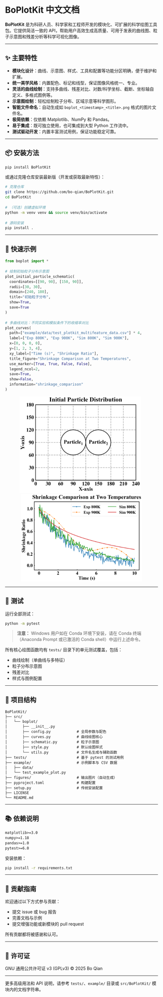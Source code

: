 # BoPlotKit 中文文档

**BoPlotKit** 是为科研人员、科学家和工程师开发的模块化、可扩展的科学绘图工具包。它提供简洁一致的 API，帮助用户高效生成高质量、可用于发表的曲线图、粒子示意图和残差分析等科学可视化图像。

---

## ✨ 主要特性

- **模块化设计**：曲线、示意图、样式、工具和配置等功能分区明确，便于维护和扩展。
- **统一美学风格**：内置配色、标记和线型，保证图像风格统一、专业。
- **灵活的曲线绘制**：支持多曲线、残差对比、对数/科学坐标、截断、坐标轴自定义、多格式图例等。
- **示意图绘制**：轻松绘制粒子分布、区域示意等科学图形。
- **智能文件命名**：自动生成如 `boplot_<timestamp>_<title>.png` 格式的图片文件名。
- **极简依赖**：仅依赖 Matplotlib、NumPy 和 Pandas。
- **易于集成**：既可独立使用，也可集成到大型 Python 工作流中。
- **测试驱动开发**：内置丰富测试用例，保证功能稳定可靠。

---

## 📦 安装方法

```bash
pip install BoPlotKit
```

或通过克隆仓库安装最新版（开发或获取最新特性）：

```bash
# 克隆仓库
git clone https://github.com/bo-qian/BoPlotKit.git
cd BoPlotKit

# （可选）创建虚拟环境
python -m venv venv && source venv/bin/activate

# 源码安装
pip install .
```

---

## 🚀 快速示例

```python
from boplot import *

# 绘制初始粒子分布示意图
plot_initial_particle_schematic(
  coordinates=[[90, 90], [150, 90]],
  radii=[30, 30],
  domain=[240, 180],
  title="初始粒子分布",
  show=True,
  save=True
)

# 多曲线对比：不同实验和模拟条件下的收缩率对比
plot_curves(
  path=["example/data/test_plotkit_multifeature_data.csv"] * 4,
  label=["Exp 800K", "Exp 900K", "Sim 800K", "Sim 900K"],
  x=[0, 0, 0, 0],
  y=[1, 2, 3, 4],
  xy_label=["Time (s)", "Shrinkage Ratio"],
  title_figure="Shrinkage Comparison at Two Temperatures",
  use_marker=[True, True, False, False],
  legend_ncol=2,
  save=True,
  show=False,
  information="shrinkage_comparison"
)
```

<div align="center">

<img src="https://github.com/bo-qian/BoPlotKit/blob/main/figures/initial_schematic/boplot_InitialParticleDistribution.png" alt="初始粒子分布示意图" width="400"/>
&nbsp;
<img src="https://github.com/bo-qian/BoPlotKit/blob/main/figures/plot_curves/boplot_ShrinkageComparisonatTwoTemperatures.png" alt="不同温度下的收缩率对比" width="400"/>

</div>

---

## 🧪 测试

运行全部测试：

```bash
python -m pytest
```

> **注意：** Windows 用户如在 Conda 环境下安装，请在 Conda 终端（Anaconda Prompt 或已激活的 Conda shell）中运行上述命令。

所有核心绘图函数均有 `tests/` 目录下的单元测试覆盖，包括：
- 曲线绘制（单曲线与多特征）
- 粒子分布示意图
- 残差对比
- 样式与图例配置

---

## 📁 项目结构

```
BoPlotKit/
├── src/
│   └── boplot/
│       ├── __init__.py
│       ├── config.py            # 全局参数与配色
│       ├── curves.py            # 曲线绘图核心
│       ├── schematic.py         # 粒子示意图
│       ├── style.py             # 默认绘图样式
│       └── utils.py             # 文件名生成与辅助函数
├── tests/                       # 基于 pytest 的测试用例
├── example/                     # 示例脚本与 CSV 数据
│   ├── data/
│   └── test_example_plot.py
├── figures/                     # 输出图片（自动生成）
├── pyproject.toml               # 构建配置
├── setup.py                     # 传统安装配置
├── LICENSE
└── README.md
```

---

## 📚 依赖说明

```txt
matplotlib>=3.0
numpy>=1.18
pandas>=1.0
pytest>=6.0
```

安装依赖：

```bash
pip install -r requirements.txt
```

---

## 🙌 贡献指南

欢迎通过以下方式参与贡献：
- 提交 issue 或 bug 报告
- 完善文档与示例
- 提交增强功能或新模块的 pull request

所有贡献都将被感谢和认可。

---

## 📜 许可证

GNU 通用公共许可证 v3 (GPLv3) © 2025 Bo Qian

---

更多高级用法和 API 说明，请参考 `tests/`、`example/` 目录或 `src/BoPlotKit/` 模块内的文档字符串。
